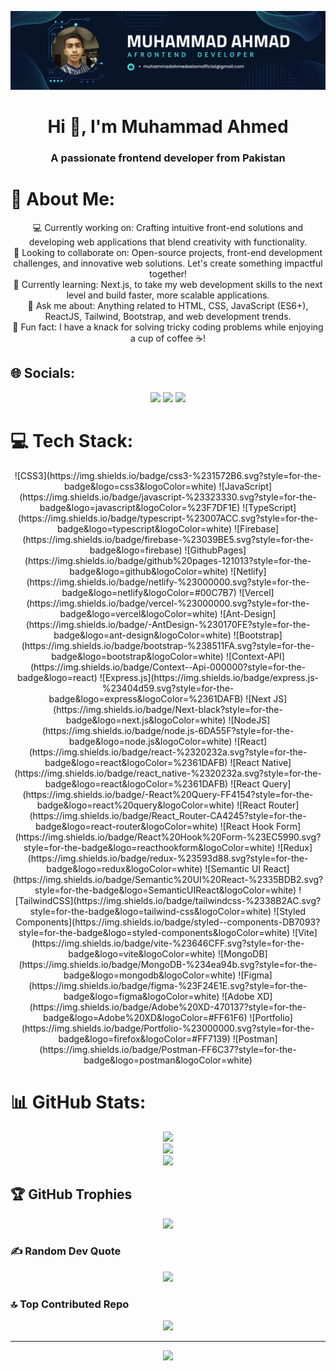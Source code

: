 ![logo](https://github.com/MuhammadAhmadAslam/MuhammadAhmadAslam/blob/main/Navy%20Blue%20Geometric%20Technology%20LinkedIn%20Banner.png)

<div align="center">
  <h1>Hi 👋, I'm Muhammad Ahmed</h1>
  <h3>A passionate frontend developer from Pakistan</h3>
</div>

# 💫 About Me:
<div align="center">
  💻 Currently working on: Crafting intuitive front-end solutions and developing web applications that blend creativity with functionality.<br>
  🤝 Looking to collaborate on: Open-source projects, front-end development challenges, and innovative web solutions. Let's create something impactful together!<br>
  🌱 Currently learning: Next.js, to take my web development skills to the next level and build faster, more scalable applications.<br>
  💬 Ask me about: Anything related to HTML, CSS, JavaScript (ES6+), ReactJS, Tailwind, Bootstrap, and web development trends.<br>
  🎉 Fun fact: I have a knack for solving tricky coding problems while enjoying a cup of coffee ☕!
</div>

## 🌐 Socials:
<div align="center">
  <a href="https://facebook.com/ahmedaslamofficial"><img src="https://img.shields.io/badge/Facebook-%231877F2.svg?logo=Facebook&logoColor=white"/></a>
  <a href="https://instagram.com/ahmed_here_990"><img src="https://img.shields.io/badge/Instagram-%23E4405F.svg?logo=Instagram&logoColor=white"/></a>
  <a href="https://linkedin.com/in/muhammad-ahmed-b7b8452b6"><img src="https://img.shields.io/badge/LinkedIn-%230077B5.svg?logo=linkedin&logoColor=white"/></a>
</div>

# 💻 Tech Stack:
<div align="center">
  ![CSS3](https://img.shields.io/badge/css3-%231572B6.svg?style=for-the-badge&logo=css3&logoColor=white)
  ![JavaScript](https://img.shields.io/badge/javascript-%23323330.svg?style=for-the-badge&logo=javascript&logoColor=%23F7DF1E)
  ![TypeScript](https://img.shields.io/badge/typescript-%23007ACC.svg?style=for-the-badge&logo=typescript&logoColor=white)
  ![Firebase](https://img.shields.io/badge/firebase-%23039BE5.svg?style=for-the-badge&logo=firebase)
  ![GithubPages](https://img.shields.io/badge/github%20pages-121013?style=for-the-badge&logo=github&logoColor=white)
  ![Netlify](https://img.shields.io/badge/netlify-%23000000.svg?style=for-the-badge&logo=netlify&logoColor=#00C7B7)
  ![Vercel](https://img.shields.io/badge/vercel-%23000000.svg?style=for-the-badge&logo=vercel&logoColor=white)
  ![Ant-Design](https://img.shields.io/badge/-AntDesign-%230170FE?style=for-the-badge&logo=ant-design&logoColor=white)
  ![Bootstrap](https://img.shields.io/badge/bootstrap-%238511FA.svg?style=for-the-badge&logo=bootstrap&logoColor=white)
  ![Context-API](https://img.shields.io/badge/Context--Api-000000?style=for-the-badge&logo=react)
  ![Express.js](https://img.shields.io/badge/express.js-%23404d59.svg?style=for-the-badge&logo=express&logoColor=%2361DAFB)
  ![Next JS](https://img.shields.io/badge/Next-black?style=for-the-badge&logo=next.js&logoColor=white)
  ![NodeJS](https://img.shields.io/badge/node.js-6DA55F?style=for-the-badge&logo=node.js&logoColor=white)
  ![React](https://img.shields.io/badge/react-%2320232a.svg?style=for-the-badge&logo=react&logoColor=%2361DAFB)
  ![React Native](https://img.shields.io/badge/react_native-%2320232a.svg?style=for-the-badge&logo=react&logoColor=%2361DAFB)
  ![React Query](https://img.shields.io/badge/-React%20Query-FF4154?style=for-the-badge&logo=react%20query&logoColor=white)
  ![React Router](https://img.shields.io/badge/React_Router-CA4245?style=for-the-badge&logo=react-router&logoColor=white)
  ![React Hook Form](https://img.shields.io/badge/React%20Hook%20Form-%23EC5990.svg?style=for-the-badge&logo=reacthookform&logoColor=white)
  ![Redux](https://img.shields.io/badge/redux-%23593d88.svg?style=for-the-badge&logo=redux&logoColor=white)
  ![Semantic UI React](https://img.shields.io/badge/Semantic%20UI%20React-%2335BDB2.svg?style=for-the-badge&logo=SemanticUIReact&logoColor=white)
  ![TailwindCSS](https://img.shields.io/badge/tailwindcss-%2338B2AC.svg?style=for-the-badge&logo=tailwind-css&logoColor=white)
  ![Styled Components](https://img.shields.io/badge/styled--components-DB7093?style=for-the-badge&logo=styled-components&logoColor=white)
  ![Vite](https://img.shields.io/badge/vite-%23646CFF.svg?style=for-the-badge&logo=vite&logoColor=white)
  ![MongoDB](https://img.shields.io/badge/MongoDB-%234ea94b.svg?style=for-the-badge&logo=mongodb&logoColor=white)
  ![Figma](https://img.shields.io/badge/figma-%23F24E1E.svg?style=for-the-badge&logo=figma&logoColor=white)
  ![Adobe XD](https://img.shields.io/badge/Adobe%20XD-470137?style=for-the-badge&logo=Adobe%20XD&logoColor=#FF61F6)
  ![Portfolio](https://img.shields.io/badge/Portfolio-%23000000.svg?style=for-the-badge&logo=firefox&logoColor=#FF7139)
  ![Postman](https://img.shields.io/badge/Postman-FF6C37?style=for-the-badge&logo=postman&logoColor=white)
</div>

# 📊 GitHub Stats:
<div align="center">
  <img src="https://github-readme-stats.vercel.app/api?username=MuhammadAhmadAslam&theme=dark&hide_border=false&include_all_commits=false&count_private=false"/><br/>
  <img src="https://github-readme-streak-stats.herokuapp.com/?user=MuhammadAhmadAslam&theme=dark&hide_border=false"/><br/>
  <img src="https://github-readme-stats.vercel.app/api/top-langs/?username=MuhammadAhmadAslam&theme=dark&hide_border=false&include_all_commits=false&count_private=false&layout=compact"/>
</div>

## 🏆 GitHub Trophies
<div align="center">
  <img src="https://github-profile-trophy.vercel.app/?username=MuhammadAhmadAslam&theme=radical&no-frame=false&no-bg=true&margin-w=4"/>
</div>

### ✍️ Random Dev Quote
<div align="center">
  <img src="https://quotes-github-readme.vercel.app/api?type=horizontal&theme=radical"/>
</div>

### 🔝 Top Contributed Repo
<div align="center">
  <img src="https://github-contributor-stats.vercel.app/api?username=MuhammadAhmadAslam&limit=5&theme=dark&combine_all_yearly_contributions=true"/>
</div>

---

<div align="center">
  <a href="https://visitcount.itsvg.in"><img src="https://visitcount.itsvg.in/api?id=MuhammadAhmadAslam&icon=0&color=0"/></a>
</div>

<!-- Proudly created with GPRM ( https://gprm.itsvg.in ) -->
